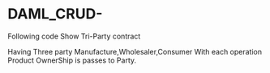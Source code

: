 # DAML_CRUD-

Following code Show Tri-Party contract 

Having Three party Manufacture,Wholesaler,Consumer
With each operation Product OwnerShip is passes to Party.
